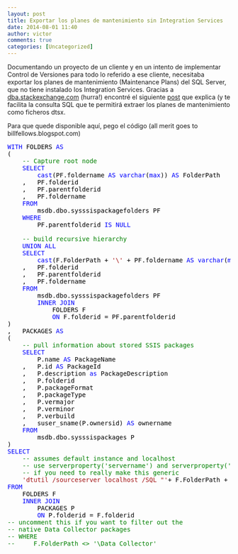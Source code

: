 ```yaml
---
layout: post
title: Exportar los planes de mantenimiento sin Integration Services
date: 2014-08-01 11:40
author: victor
comments: true
categories: [Uncategorized]
---
```

Documentando un proyecto de un cliente y en un intento de implementar Control de Versiones para todo lo referido a ese cliente, necesitaba exportar los planes de mantenimiento (Maintenance Plans) del SQL Server, que no tiene instalado los Integration Services. Gracias a <a href="http://dba.stackexchange.com/questions/17695/can-i-export-a-maintenance-plan-without-using-integration-services" target="_blank">dba.stackexchange.com</a> (hurra!) encontré el siguiente <a href="http://billfellows.blogspot.com.es/2011/11/ssis-package-extract-from-msdb.html" target="_blank">post</a> que explica (y te facilita la consulta SQL que te permitirá extraer los planes de mantenimiento como ficheros dtsx.

Para que quede disponible aquí, pego el código (all merit goes to billfellows.blogspot.com)
<pre class="csharpcode" style="color: #000000;"><span class="kwrd" style="color: #0000ff;">WITH</span> FOLDERS <span class="kwrd" style="color: #0000ff;">AS</span>
(
    <span class="rem" style="color: #008000;">-- Capture root node</span>
    <span class="kwrd" style="color: #0000ff;">SELECT</span>
        <span class="kwrd" style="color: #0000ff;">cast</span>(PF.foldername <span class="kwrd" style="color: #0000ff;">AS</span> <span class="kwrd" style="color: #0000ff;">varchar</span>(<span class="kwrd" style="color: #0000ff;">max</span>)) <span class="kwrd" style="color: #0000ff;">AS</span> FolderPath
    ,   PF.folderid
    ,   PF.parentfolderid
    ,   PF.foldername
    <span class="kwrd" style="color: #0000ff;">FROM</span>
        msdb.dbo.sysssispackagefolders PF
    <span class="kwrd" style="color: #0000ff;">WHERE</span>
        PF.parentfolderid <span class="kwrd" style="color: #0000ff;">IS</span> <span class="kwrd" style="color: #0000ff;">NULL</span>

    <span class="rem" style="color: #008000;">-- build recursive hierarchy</span>
    <span class="kwrd" style="color: #0000ff;">UNION</span> <span class="kwrd" style="color: #0000ff;">ALL</span>
    <span class="kwrd" style="color: #0000ff;">SELECT</span>
        <span class="kwrd" style="color: #0000ff;">cast</span>(F.FolderPath + <span class="str" style="color: #a31515;">'\'</span> + PF.foldername <span class="kwrd" style="color: #0000ff;">AS</span> <span class="kwrd" style="color: #0000ff;">varchar</span>(<span class="kwrd" style="color: #0000ff;">max</span>)) <span class="kwrd" style="color: #0000ff;">AS</span> FolderPath
    ,   PF.folderid
    ,   PF.parentfolderid
    ,   PF.foldername
    <span class="kwrd" style="color: #0000ff;">FROM</span>
        msdb.dbo.sysssispackagefolders PF
        <span class="kwrd" style="color: #0000ff;">INNER</span> <span class="kwrd" style="color: #0000ff;">JOIN</span>
            FOLDERS F
            <span class="kwrd" style="color: #0000ff;">ON</span> F.folderid = PF.parentfolderid
)
,   PACKAGES <span class="kwrd" style="color: #0000ff;">AS</span>
(
    <span class="rem" style="color: #008000;">-- pull information about stored SSIS packages</span>
    <span class="kwrd" style="color: #0000ff;">SELECT</span>
        P.name <span class="kwrd" style="color: #0000ff;">AS</span> PackageName
    ,   P.id <span class="kwrd" style="color: #0000ff;">AS</span> PackageId
    ,   P.description <span class="kwrd" style="color: #0000ff;">as</span> PackageDescription
    ,   P.folderid
    ,   P.packageFormat
    ,   P.packageType
    ,   P.vermajor
    ,   P.verminor
    ,   P.verbuild
    ,   suser_sname(P.ownersid) <span class="kwrd" style="color: #0000ff;">AS</span> ownername
    <span class="kwrd" style="color: #0000ff;">FROM</span>
        msdb.dbo.sysssispackages P
)
<span class="kwrd" style="color: #0000ff;">SELECT</span> 
    <span class="rem" style="color: #008000;">-- assumes default instance and localhost</span>
    <span class="rem" style="color: #008000;">-- use serverproperty('servername') and serverproperty('instancename') </span>
    <span class="rem" style="color: #008000;">-- if you need to really make this generic</span>
    <span class="str" style="color: #a31515;">'dtutil /sourceserver localhost /SQL "'</span>+ F.FolderPath + <span class="str" style="color: #a31515;">'\'</span> + P.PackageName + <span class="str" style="color: #a31515;">'" /copy file;".\'</span> + P.PackageName +<span class="str" style="color: #a31515;">'.dtsx"'</span> <span class="kwrd" style="color: #0000ff;">AS</span> cmd
<span class="kwrd" style="color: #0000ff;">FROM</span> 
    FOLDERS F
    <span class="kwrd" style="color: #0000ff;">INNER</span> <span class="kwrd" style="color: #0000ff;">JOIN</span>
        PACKAGES P
        <span class="kwrd" style="color: #0000ff;">ON</span> P.folderid = F.folderid
<span class="rem" style="color: #008000;">-- uncomment this if you want to filter out the </span>
<span class="rem" style="color: #008000;">-- native Data Collector packages</span>
<span class="rem" style="color: #008000;">-- WHERE</span>
<span class="rem" style="color: #008000;">--     F.FolderPath &lt;&gt; '\Data Collector'</span></pre>
